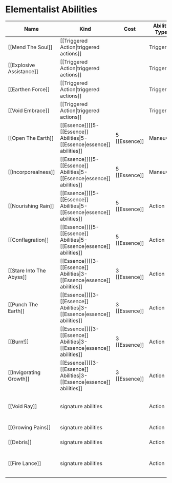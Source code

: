 # Elementalist Abilities

| Name                     | Kind                                                                         | Cost          | Ability Type | Distance         | Target               |
| ------------------------ | ---------------------------------------------------------------------------- | ------------- | ------------ | ---------------- | -------------------- |
| [[Mend The Soul]]        | [[Triggered Action\|triggered actions]]                                      |               | Triggered    | Ranged 5         | Self or 1 ally       |
| [[Explosive Assistance]] | [[Triggered Action\|triggered actions]]                                      |               | Triggered    | Ranged 5         | Self or 1 ally       |
| [[Earthen Force]]        | [[Triggered Action\|triggered actions]]                                      |               | Triggered    | Ranged 5         | Self or 1 ally       |
| [[Void Embrace]]         | [[Triggered Action\|triggered actions]]                                      |               | Triggered    | Self or Ranged 5 | Self or 1 ally       |
| [[Open The Earth]]       | [[Essence]]\[\[5-[[Essence]] Abilities\|5-[[Essence\|essence]] abilities\]\] | 5 [[Essence]] | Maneuver     | Ranged 5         | Special              |
| [[Incorporealness]]      | [[Essence]]\[\[5-[[Essence]] Abilities\|5-[[Essence\|essence]] abilities\]\] | 5 [[Essence]] | Maneuver     | Self or Reach    | Self or 1 ally       |
| [[Nourishing Rain]]      | [[Essence]]\[\[5-[[Essence]] Abilities\|5-[[Essence\|essence]] abilities\]\] | 5 [[Essence]] | Action       | 5 burst          | All enemies          |
| [[Conflagration]]        | [[Essence]]\[\[5-[[Essence]] Abilities\|5-[[Essence\|essence]] abilities\]\] | 5 [[Essence]] | Action       | 4 cube within 5  | All enemies          |
| [[Stare Into The Abyss]] | [[Essence]]\[\[3-[[Essence]] Abilities\|3-[[Essence\|essence]] abilities\]\] | 3 [[Essence]] | Action       | 4 cube within 5  | All enemies          |
| [[Punch The Earth]]      | [[Essence]]\[\[3-[[Essence]] Abilities\|3-[[Essence\|essence]] abilities\]\] | 3 [[Essence]] | Action       | 3 burst          | All enemies          |
| [[Burn!]]                | [[Essence]]\[\[3-[[Essence]] Abilities\|3-[[Essence\|essence]] abilities\]\] | 3 [[Essence]] | Action       | Ranged 5         | 1 creature or object |
| [[Invigorating Growth]]  | [[Essence]]\[\[3-[[Essence]] Abilities\|3-[[Essence\|essence]] abilities\]\] | 3 [[Essence]] | Action       | Ranged 5         | 1 creature           |
| [[Void Ray]]             | signature abilities                                                          |               | Action       | Ranged 5         | 1 creature or object |
| [[Growing Pains]]        | signature abilities                                                          |               | Action       | Ranged 5         | 1 creature           |
| [[Debris]]               | signature abilities                                                          |               | Action       | 3 cube within 5  | All enemies          |
| [[Fire Lance]]           | signature abilities                                                          |               | Action       | Ranged 5         | 1 creature or object |
